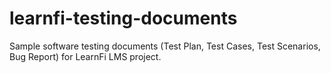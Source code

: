 # learnfi-testing-documents
Sample software testing documents (Test Plan, Test Cases, Test Scenarios, Bug Report) for LearnFi LMS project.
